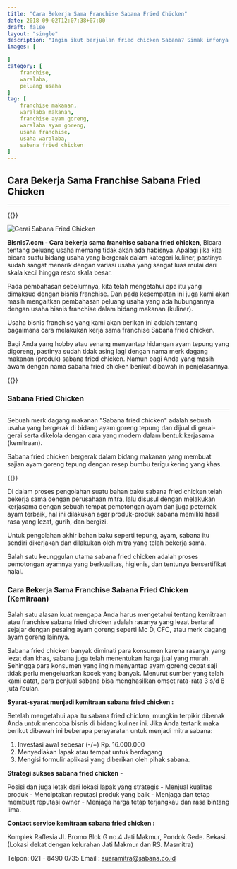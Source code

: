 ```yaml
---
title: "Cara Bekerja Sama Franchise Sabana Fried Chicken"
date: 2018-09-02T12:07:38+07:00
draft: false
layout: "single"
description: "Ingin ikut berjualan fried chicken Sabana? Simak infonya disini, mari bergabung dengan ribuan pengusaha franchise makanan disini."
images: [

]
category: [
    franchise,
    waralaba,
    peluang usaha
]
tag: [
    franchise makanan,
    waralaba makanan,
    franchise ayam goreng,
    waralaba ayam goreng,
    usaha franchise,
    usaha waralaba,
    sabana fried chicken    
]
---
```


## Cara Bekerja Sama Franchise Sabana Fried Chicken
----

{{<adsense-responsive>}}

<img class="img-fluid" src="/img/gerai-sabana-fried-chicken.jpg" alt="Gerai Sabana Fried Chicken">

**Bisnis7.com - Cara bekerja sama franchise sabana fried chicken**, Bicara tentang peluang usaha memang tidak akan ada habisnya. Apalagi jika kita bicara suatu bidang usaha yang bergerak dalam kategori kuliner, pastinya sudah sangat menarik dengan variasi usaha yang sangat luas mulai dari skala kecil hingga resto skala besar. 

Pada pembahasan sebelumnya, kita telah mengetahui apa itu yang dimaksud dengan bisnis franchise. Dan pada kesempatan ini juga kami akan masih mengaitkan pembahasan peluang usaha yang ada hubungannya dengan usaha bisnis franchise dalam bidang makanan (kuliner). 

Usaha bisnis franchise yang kami akan berikan ini adalah tentang bagaimana cara melakukan kerja sama franchise Sabana fried chicken. 

Bagi Anda yang hobby atau senang menyantap hidangan ayam tepung yang digoreng, pastinya sudah tidak asing lagi dengan nama merk dagang makanan (produk) sabana fried chicken. Namun bagi Anda yang masih awam dengan nama sabana fried chicken berikut dibawah in penjelasannya.

{{<adsense-responsive>}}

### Sabana Fried Chicken
--------------------

Sebuah merk dagang makanan "Sabana fried chicken" adalah sebuah usaha yang bergerak di bidang ayam goreng tepung dan dijual di gerai-gerai serta dikelola dengan cara yang modern dalam bentuk kerjasama (kemitraan). 

Sabana fried chicken bergerak dalam bidang makanan yang membuat sajian ayam goreng tepung dengan resep bumbu terigu kering yang khas. 

{{<adsense-responsive>}}

Di dalam proses pengolahan suatu bahan baku sabana fried chicken telah bekerja sama dengan perusahaan mitra, lalu disusul dengan melakukan kerjasama dengan sebuah tempat pemotongan ayam dan juga peternak ayam terbaik, hal ini dilakukan agar produk-produk sabana memiliki hasil rasa yang lezat, gurih, dan bergizi. 

Untuk pengolahan akhir bahan baku seperti tepung, ayam, sabana itu sendiri dikerjakan dan dilakukan oleh mitra yang telah bekerja sama. 

Salah satu keunggulan utama sabana fried chicken adalah proses pemotongan ayamnya yang berkualitas, higienis, dan tentunya bersertifikat halal.

### Cara Bekerja Sama Franchise Sabana Fried Chicken (Kemitraan)

Salah satu alasan kuat mengapa Anda harus mengetahui tentang kemitraan atau franchise sabana fried chicken adalah rasanya yang lezat bertaraf sejajar dengan pesaing ayam goreng seperti Mc D, CFC, atau merk dagang ayam goreng lainnya. 

Sabana fried chicken banyak diminati para konsumen karena rasanya yang lezat dan khas, sabana juga telah menentukan harga jual yang murah. Sehingga para konsumen yang ingin menyantap ayam goreng cepat saji tidak perlu mengeluarkan kocek yang banyak. Menurut sumber yang telah kami catat, para penjual sabana bisa menghasilkan omset rata-rata 3 s/d 8 juta /bulan. 

**Syarat-syarat menjadi kemitraan sabana fried chicken :** 

Setelah mengetahui apa itu sabana fried chicken, mungkin terpikir dibenak Anda untuk mencoba bisnis di bidang kuliner ini. Jika Anda tertarik maka berikut dibawah ini beberapa persyaratan untuk menjadi mitra sabana:

1.  Investasi awal sebesar (-/+) Rp. 16.000.000
2.  Menyediakan lapak atau tempat untuk berdagang
3.  Mengisi formulir aplikasi yang diberikan oleh pihak sabana.

**Strategi sukses sabana fried chicken** \- 

Posisi dan juga letak dari lokasi lapak yang strategis - Menjual kualitas produk - Menciptakan reputasi produk yang baik - Menjaga dan tetap membuat reputasi owner - Menjaga harga tetap terjangkau dan rasa bintang lima. 

**Contact service kemitraan sabana fried chicken :** 

Komplek Raflesia Jl. Bromo Blok G no.4 Jati Makmur, Pondok Gede. Bekasi. (Lokasi dekat dengan kelurahan Jati Makmur dan RS. Masmitra) 

Telpon: 021 - 8490 0735 
Email : suaramitra@sabana.co.id
